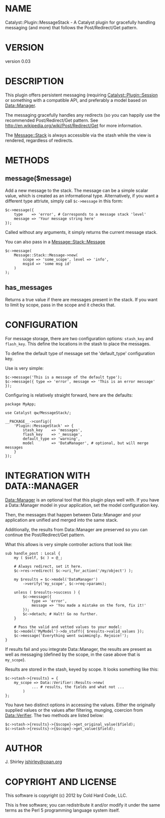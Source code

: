 # NAME

Catalyst::Plugin::MessageStack - A Catalyst plugin for gracefully handling messaging (and more) that follows the Post/Redirect/Get pattern.

# VERSION

version 0.03

# DESCRIPTION

This plugin offers persistent messaging (requiring [Catalyst::Plugin::Session](http://search.cpan.org/perldoc?Catalyst::Plugin::Session)
or something with a compatible API, and preferably a model based on
[Data::Manager](http://search.cpan.org/perldoc?Data::Manager).

The messaging gracefully handles any redirects (so you can happily use the
recommended Post/Redirect/Get pattern. See
http://en.wikipedia.org/wiki/Post/Redirect/Get for more information.

The [Message::Stack](http://search.cpan.org/perldoc?Message::Stack) is always accessible via the stash while the view is
rendered, regardless of redirects.

# METHODS

## message($message)

Add a new message to the stack.  The message can be a simple scalar value, which
is created as an informational type.  Alternatively, if you want a different
type attriute, simply call `$c->message` in this form:

    $c->message({
        type    => 'error', # Corresponds to a message stack 'level'
        message => 'Your message string here'
    });

Called without any arguments, it simply returns the current message stack.

You can also pass in a [Message::Stack::Message](http://search.cpan.org/perldoc?Message::Stack::Message)

    $c->message(
        Message::Stack::Message->new(
            scope => 'some_scope', level => 'info',
            msgid => 'some msg id'
        )
    );

## has_messages

Returns a true value if there are messages present in the stack. If you want
to limit by scope, pass in the scope and it checks that.

# CONFIGURATION

For message storage, there are two configuration options: `stash_key` and 
`flash_key`.  This define the locations in the stash to place the messages.

To define the default type of message set the 'default_type' configuration key.

Use is very simple:

    $c->message('This is a message of the default type');
    $c->message({ type => 'error', message => 'This is an error message' });

Configuring is relatively straight forward, here are the defaults:

    package MyApp;

    use Catalyst qw/MessageStack/;

    __PACKAGE__->config({
        'Plugin::MessageStack' => {
            stash_key    => 'messages',
            flash_key    => '_message',
            default_type => 'warning',
            model        => 'DataManager', # optional, but will merge messages
        }
    });

# INTEGRATION WITH DATA::MANAGER

[Data::Manager](http://search.cpan.org/perldoc?Data::Manager) is an optional tool that this plugin plays well with. If you
have a Data::Manager model in your application, set the model configuration
key.

Then, the messages that happen between Data::Manager and your application are
unified and merged into the same stack.

Additionally, the results from Data::Manager are preserved so you can continue
the Post/Redirect/Get pattern.

What this allows is very simple controller actions that look like:

    sub handle_post : Local {
        my ( $self, $c ) = @_;

        # Always redirect, set it here.
        $c->res->redirect( $c->uri_for_action('/my/object') );

        my $results = $c->model('DataManager')
            ->verify('my_scope', $c->req->params);

        unless ( $results->success ) {
            $c->message({
                type => 'error',
                message => 'You made a mistake on the form, fix it!'
            });
            $c->detach; # Halt! Go no further.
        }

        # Pass the valid and vetted values to your model:
        $c->model('MyModel')->do_stuff({ $results->valid_values });
        $c->message('Everything went swimmingly. Rejoice!');
    }

If results fail and you integrate Data::Manager, the results are present as
well as messaging (defined by the scope, in the case above that is `my_scope`).

Results are stored in the stash, keyed by scope. It looks something like this:

    $c->stash->{results} = {
        my_scope => Data::Verifier::Results->new(
                ... # results, the fields and what not ...
            )
    };

You have two distinct options in accessing the values. Either the originally
supplied values or the values after filtering, munging, coercion from
[Data::Verifier](http://search.cpan.org/perldoc?Data::Verifier).  The two methods are listed below:

    $c->stash->{results}->{$scope}->get_original_value($field);
    $c->stash->{results}->{$scope}->get_value($field);

# AUTHOR

J. Shirley <jshirley@cpan.org>

# COPYRIGHT AND LICENSE

This software is copyright (c) 2012 by Cold Hard Code, LLC.

This is free software; you can redistribute it and/or modify it under
the same terms as the Perl 5 programming language system itself.